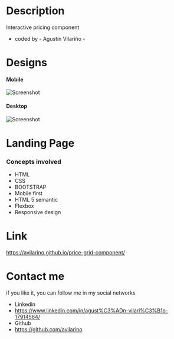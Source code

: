 # Description 
Interactive pricing component
- coded by - Agustín Vilariño - 

# Designs
#### Mobile

![Screenshot](https://raw.githubusercontent.com/avilarino/price-grid-component/master/design/mobile-design.jpg)

#### Desktop

![Screenshot](https://raw.githubusercontent.com/avilarino/loopstudio/master/design/desktop-design.jpg)

# Landing Page
### Concepts involved

* HTML
* CSS
* BOOTSTRAP
* Mobile first
* HTML 5 semantic
* Flexbox
* Responsive design


# Link 
https://avilarino.github.io/price-grid-component/

# Contact me
if you like it, you can follow me in my social networks

- Linkedin
- https://www.linkedin.com/in/agust%C3%ADn-vilari%C3%B1o-17914564/
- Github
- https://github.com/avilarino








